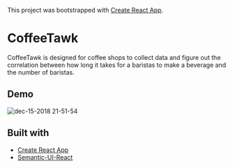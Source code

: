 This project was bootstrapped with [Create React App](https://github.com/facebook/create-react-app).

# CoffeeTawk
CoffeeTawk is designed for coffee shops to collect data and figure out the correlation between how long it takes for a 
baristas to make a beverage and the number of baristas.

## Demo
![dec-15-2018 21-51-54](https://user-images.githubusercontent.com/42094387/50043692-b78b0c80-00b3-11e9-99c3-5ce1b08b60f7.gif)

## Built with
* [Create React App](https://github.com/facebook/create-react-app)
* [Semantic-UI-React](https://github.com/Semantic-Org/Semantic-UI-React)
